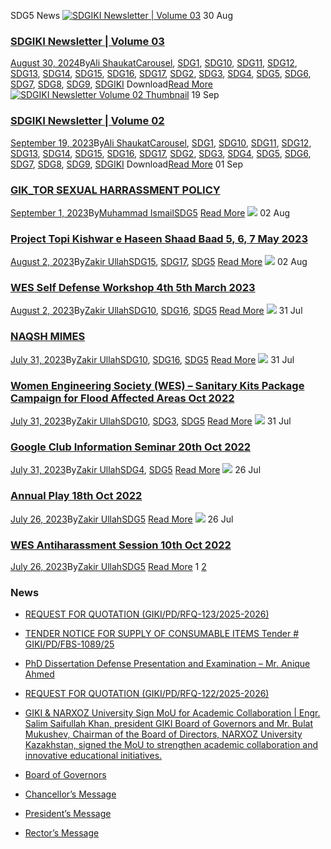 SDG5 News
[![SDGIKI Newsletter | Volume 03](https://giki.edu.pk/wp-content/uploads/2024/08/SDGiki-Vol-03-212x300.webp)](https://giki.edu.pk/2024/08/30/sdgiki-newsletter-volume-03/)
30
Aug
### [SDGIKI Newsletter | Volume 03](https://giki.edu.pk/2024/08/30/sdgiki-newsletter-volume-03/)
[August 30, 2024](https://giki.edu.pk/2024/08/30/)By[Ali Shaukat](https://giki.edu.pk/author/alishaukat/ "Posts by Ali Shaukat")[Carousel](https://giki.edu.pk/carousel_home/), [SDG1](https://giki.edu.pk/sdg1/), [SDG10](https://giki.edu.pk/sdg10/), [SDG11](https://giki.edu.pk/sdg11/), [SDG12](https://giki.edu.pk/sdg12/), [SDG13](https://giki.edu.pk/sdg13/), [SDG14](https://giki.edu.pk/sdg14/), [SDG15](https://giki.edu.pk/sdg15/), [SDG16](https://giki.edu.pk/sdg16/), [SDG17](https://giki.edu.pk/sdg17/), [SDG2](https://giki.edu.pk/sdg2/), [SDG3](https://giki.edu.pk/sdg3/), [SDG4](https://giki.edu.pk/sdg4/), [SDG5](https://giki.edu.pk/sdg5/), [SDG6](https://giki.edu.pk/sdg6/), [SDG7](https://giki.edu.pk/sdg7/), [SDG8](https://giki.edu.pk/sdg8/), [SDG9](https://giki.edu.pk/sdg9/), [SDGIKI](https://giki.edu.pk/sdgiki-cat/)
Download[Read More](https://giki.edu.pk/2024/08/30/sdgiki-newsletter-volume-03/)
[![SDGIKI Newsletter Volume 02 Thumbnail](https://giki.edu.pk/sdg5/)](https://giki.edu.pk/2023/09/19/sdgiki-vol-02/)
19
Sep
### [SDGIKI Newsletter | Volume 02](https://giki.edu.pk/2023/09/19/sdgiki-vol-02/)
[September 19, 2023](https://giki.edu.pk/2023/09/19/)By[Ali Shaukat](https://giki.edu.pk/author/alishaukat/ "Posts by Ali Shaukat")[Carousel](https://giki.edu.pk/carousel_home/), [SDG1](https://giki.edu.pk/sdg1/), [SDG10](https://giki.edu.pk/sdg10/), [SDG11](https://giki.edu.pk/sdg11/), [SDG12](https://giki.edu.pk/sdg12/), [SDG13](https://giki.edu.pk/sdg13/), [SDG14](https://giki.edu.pk/sdg14/), [SDG15](https://giki.edu.pk/sdg15/), [SDG16](https://giki.edu.pk/sdg16/), [SDG17](https://giki.edu.pk/sdg17/), [SDG2](https://giki.edu.pk/sdg2/), [SDG3](https://giki.edu.pk/sdg3/), [SDG4](https://giki.edu.pk/sdg4/), [SDG5](https://giki.edu.pk/sdg5/), [SDG6](https://giki.edu.pk/sdg6/), [SDG7](https://giki.edu.pk/sdg7/), [SDG8](https://giki.edu.pk/sdg8/), [SDG9](https://giki.edu.pk/sdg9/), [SDGIKI](https://giki.edu.pk/sdgiki-cat/)
Download[Read More](https://giki.edu.pk/2023/09/19/sdgiki-vol-02/)
01
Sep
### [GIK_TOR SEXUAL HARRASSMENT POLICY](https://giki.edu.pk/2023/09/01/gik_tor-sexual-harrassment-policy/)
[September 1, 2023](https://giki.edu.pk/2023/09/01/)By[Muhammad Ismail](https://giki.edu.pk/author/muhammadismail/ "Posts by Muhammad Ismail")[SDG5](https://giki.edu.pk/sdg5/)
[Read More](https://giki.edu.pk/2023/09/01/gik_tor-sexual-harrassment-policy/)
[![](https://giki.edu.pk/sdg5/)](https://giki.edu.pk/2023/08/02/project-topi-kishwar-e-haseen-shaad-baad-5-6-7-may-2023/)
02
Aug
### [Project Topi Kishwar e Haseen Shaad Baad 5, 6, 7 May 2023](https://giki.edu.pk/2023/08/02/project-topi-kishwar-e-haseen-shaad-baad-5-6-7-may-2023/)
[August 2, 2023](https://giki.edu.pk/2023/08/02/)By[Zakir Ullah](https://giki.edu.pk/author/zakirullah/ "Posts by Zakir Ullah")[SDG15](https://giki.edu.pk/sdg15/), [SDG17](https://giki.edu.pk/sdg17/), [SDG5](https://giki.edu.pk/sdg5/)
[Read More](https://giki.edu.pk/2023/08/02/project-topi-kishwar-e-haseen-shaad-baad-5-6-7-may-2023/)
[![](https://giki.edu.pk/sdg5/)](https://giki.edu.pk/2023/08/02/wes-self-defense-workshop-4th-5th-march-2023/)
02
Aug
### [WES Self Defense Workshop 4th 5th March 2023](https://giki.edu.pk/2023/08/02/wes-self-defense-workshop-4th-5th-march-2023/)
[August 2, 2023](https://giki.edu.pk/2023/08/02/)By[Zakir Ullah](https://giki.edu.pk/author/zakirullah/ "Posts by Zakir Ullah")[SDG10](https://giki.edu.pk/sdg10/), [SDG16](https://giki.edu.pk/sdg16/), [SDG5](https://giki.edu.pk/sdg5/)
[Read More](https://giki.edu.pk/2023/08/02/wes-self-defense-workshop-4th-5th-march-2023/)
[![](https://giki.edu.pk/sdg5/)](https://giki.edu.pk/2023/07/31/naqsh-mimes/)
31
Jul
### [NAQSH MIMES](https://giki.edu.pk/2023/07/31/naqsh-mimes/)
[July 31, 2023](https://giki.edu.pk/2023/07/31/)By[Zakir Ullah](https://giki.edu.pk/author/zakirullah/ "Posts by Zakir Ullah")[SDG10](https://giki.edu.pk/sdg10/), [SDG16](https://giki.edu.pk/sdg16/), [SDG5](https://giki.edu.pk/sdg5/)
[Read More](https://giki.edu.pk/2023/07/31/naqsh-mimes/)
[![](https://giki.edu.pk/sdg5/)](https://giki.edu.pk/2023/07/31/women-engineering-society-wes-sanitary-kits-package-campaign-for-flood-affected-areas-oct-2022/)
31
Jul
### [Women Engineering Society (WES) – Sanitary Kits Package Campaign for Flood Affected Areas Oct 2022](https://giki.edu.pk/2023/07/31/women-engineering-society-wes-sanitary-kits-package-campaign-for-flood-affected-areas-oct-2022/)
[July 31, 2023](https://giki.edu.pk/2023/07/31/)By[Zakir Ullah](https://giki.edu.pk/author/zakirullah/ "Posts by Zakir Ullah")[SDG10](https://giki.edu.pk/sdg10/), [SDG3](https://giki.edu.pk/sdg3/), [SDG5](https://giki.edu.pk/sdg5/)
[Read More](https://giki.edu.pk/2023/07/31/women-engineering-society-wes-sanitary-kits-package-campaign-for-flood-affected-areas-oct-2022/)
[![](https://giki.edu.pk/sdg5/)](https://giki.edu.pk/2023/07/31/google-club-information-seminar-20th-oct-2022/)
31
Jul
### [Google Club Information Seminar 20th Oct 2022](https://giki.edu.pk/2023/07/31/google-club-information-seminar-20th-oct-2022/)
[July 31, 2023](https://giki.edu.pk/2023/07/31/)By[Zakir Ullah](https://giki.edu.pk/author/zakirullah/ "Posts by Zakir Ullah")[SDG4](https://giki.edu.pk/sdg4/), [SDG5](https://giki.edu.pk/sdg5/)
[Read More](https://giki.edu.pk/2023/07/31/google-club-information-seminar-20th-oct-2022/)
[![](https://giki.edu.pk/sdg5/)](https://giki.edu.pk/2023/07/26/annual-play-18th-oct-2022/)
26
Jul
### [Annual Play 18th Oct 2022](https://giki.edu.pk/2023/07/26/annual-play-18th-oct-2022/)
[July 26, 2023](https://giki.edu.pk/2023/07/26/)By[Zakir Ullah](https://giki.edu.pk/author/zakirullah/ "Posts by Zakir Ullah")[SDG5](https://giki.edu.pk/sdg5/)
[Read More](https://giki.edu.pk/2023/07/26/annual-play-18th-oct-2022/)
[![](https://giki.edu.pk/sdg5/)](https://giki.edu.pk/2023/07/26/wes-antiharassment-session-10th-oct-2022/)
26
Jul
### [WES Antiharassment Session 10th Oct 2022](https://giki.edu.pk/2023/07/26/wes-antiharassment-session-10th-oct-2022/)
[July 26, 2023](https://giki.edu.pk/2023/07/26/)By[Zakir Ullah](https://giki.edu.pk/author/zakirullah/ "Posts by Zakir Ullah")[SDG5](https://giki.edu.pk/sdg5/)
[Read More](https://giki.edu.pk/2023/07/26/wes-antiharassment-session-10th-oct-2022/)
1 [2](https://giki.edu.pk/sdg5/page/2/) [](https://giki.edu.pk/sdg5/page/2/)
### News
  * [REQUEST FOR QUOTATION (GIKI/PD/RFQ-123/2025-2026)](https://giki.edu.pk/2025/10/17/request-for-quotation-giki-pd-rfq-123-2025-2026/)
  * [TENDER NOTICE FOR SUPPLY OF CONSUMABLE ITEMS Tender # GIKI/PD/FBS-1089/25](https://giki.edu.pk/2025/10/16/tender-notice-for-supply-of-consumable-items-tender-giki-pd-fbs-1089-25/)
  * [PhD Dissertation Defense Presentation and Examination – Mr. Anique Ahmed](https://giki.edu.pk/2025/10/14/phd-dissertation-defense-presentation-and-examination-mr-anique-ahmed/)
  * [REQUEST FOR QUOTATION (GIKI/PD/RFQ-122/2025-2026)](https://giki.edu.pk/2025/10/14/request-for-quotation-giki-pd-rfq-122-2025-2026/)
  * [GIKI & NARXOZ University Sign MoU for Academic Collaboration | Engr. Salim Saifullah Khan, president GIKI Board of Governors and Mr. Bulat Mukushev, Chairman of the Board of Directors, NARXOZ University Kazakhstan, signed the MoU to strengthen academic collaboration and innovative educational initiatives.](https://giki.edu.pk/2025/10/13/giki-narxoz-university-sign-mou-for-academic-collaboration-engr-salim-saifullah-khan-president-giki-board-of-governors-and-mr-bulat-mukushev-chairman-of-the-board-of-directors-narxoz-univ/)


  * [Board of Governors](https://giki.edu.pk/board-of-governors/)
  * [Chancellor’s Message](https://giki.edu.pk/?page_id=14826)
  * [President’s Message](https://giki.edu.pk/presidents-message/)
  * [Rector’s Message](https://giki.edu.pk/rectors-message/)


